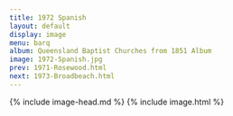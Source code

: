 ```yaml
---
title: 1972 Spanish
layout: default
display: image
menu: barq
album: Queensland Baptist Churches from 1851 Album
image: 1972-Spanish.jpg
prev: 1971-Rosewood.html
next: 1973-Broadbeach.html
---
```

{% include image-head.md %}
{% include image.html %}